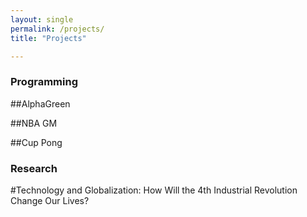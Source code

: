 ```yaml
---
layout: single
permalink: /projects/
title: "Projects"

---
```


### Programming 

##AlphaGreen

##NBA GM

##Cup Pong

### Research

#Technology and Globalization: How Will the 4th Industrial Revolution Change Our Lives?
